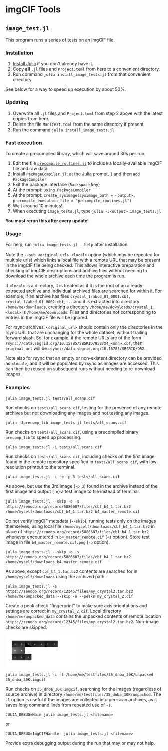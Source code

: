 # imgCIF Tools

## `image_test.jl`

This program runs a series of tests on an imgCIF file. 

### Installation

1. [Install Julia](https://julialang.org/downloads) if you don't already have it.
2. Copy **all** `.jl` files and `Project.toml` from here to a convenient directory.
3. Run command `julia install_image_tests.jl` from that convenient directory.

See below for a way to speed up execution by about 50%.

### Updating

1. Overwrite all `.jl` files and `Project.toml` from step 2 above with
the latest copies from here.  
2. Delete the file `Manifest.toml` from the
same directory if present
3. Run the command `julia install_image_tests.jl`

### Fast execution

To create a precompiled library, which will save around 30s per run:

1. Edit the file [`precompile_routines.jl`](precompile_routines.jl) to include a locally-available imgCIF file and raw data
1. Install `PackageCompiler.jl`: at the Julia prompt, `]` and then `add PackageCompiler`
2. Exit the package interface (`Backspace` key)
3. At the prompt: `using PackageCompiler`
4. At the prompt: `create_sysimage(sysimage_path = <output>, precompile_execution_file = "precompile_routines.jl")`
5. Wait around 10 minutes!
6. When executing `image_tests.jl`, type `julia -J<output> image_tests.jl`

**You must rerun this after every update!**

### Usage

For help, run `julia image_tests.jl --help` after installation.

Note the `--sub <original_url> <local>` option (which may be repeated for multiple
urls) which links a local file with a remote URL that may be present in the imgCIF file
being checked. This
allows interactive preparation and checking of imgCIF descriptions and archive files without 
needing to download the whole archive each time the program is run. 

If `<local>` is a directory, it is treated as if it is the root of an already extracted
archive and individual archived files are searched for within it. For example, if an
archive has files `crystal_1/abcd_01_0001.cbf, crystal_1/abcd_01_0002.cbf,...` and
it is extracted into directory `/home/me/downloads`, creating a directory 
`/home/me/downloads/crystal_1`, `<local>` is `/home/me/downloads`. Files and 
directories not corresponding to entries in the imgCIF file will be ignored.

For rsync archives, `<original_url>` should contain only the
directories in the rsync URL that are unchanging for the whole
dataset, without trailing forward slash. So, for example, if the
remote URLs are of the form
`rsync://data.sbgrid.org/10.15785/SBGRID/952/X4_<nnn>.cbf`, then
`original_url` will be `rsync://data.sbgrid.org/10.15785/SBGRID/952`.

Note also for rsync that an empty or non-existent directory can be provided as
`<local>`, and it will be populated by rsync as images are accessed. This can
then be reused on subsequent runs without needing to re-download images.

### Examples

```
julia image_tests.jl tests/all_scans.cif
```

Run checks on `tests/all_scans.cif`, testing for the presence of any remote
archives but not downloading any images and not testing any images.

```
julia -Jprecomp_lib image_tests.jl tests/all_scans.cif
```

Run checks on `tests/all_scans.cif`, using a precompiled binary `precomp_lib`
to speed up processing.

```
julia image_tests.jl -i tests/all_scans.cif
```

Run checks on `tests/all_scans.cif`, including checks on the first image
found in the remote repository specified in `tests/all_scans.cif`,
with low-resolution printout to the terminal.

```
julia image_tests.jl -i -o -p 3 tests/all_scans.cif
```

As above, but use the 3rd image (`-p 3`) found in the archive instead of
the first image and output (`-o`) a test image to file instead of terminal.

```
julia image_tests.jl --skip -o -s https://zenodo.org/record/5886687/files/cbf_b4_1.tar.bz2 
/home/myself/downloads/cbf_b4_1.tar.bz2 b4_master_remote.cif
```

Do not verify imgCIF metadata (`--skip`), running tests only on the images
themselves, using 
local file `/home/myself/downloads/cbf_b4_1.tar.bz2` in place of 
`https://zenodo.org/record/5886687/files/cbf_b4_1.tar.bz2` whenever 
encountered in `b4_master_remote.cif` (`-s` option). Store test image in file
`b4_master_remote.cif.png` (`-o` option).

```
julia image_tests.jl --skip -o -s https://zenodo.org/record/5886687/files/cbf_b4_1.tar.bz2 
/home/myself/downloads b4_master_remote.cif
```
As above, except `cbf_b4_1.tar.bz2` contents are searched for in `/home/myself/downloads`
using the archived path.

```
julia image_tests.jl -s https://zenodo.org/record/12345/files/my_crystal2.tar.bz2 
/home/me/unpacked_data --skip -o --peaks my_crystal_2.cif
```
Create a peak check "fingerprint" to make sure axis orientations and settings are correct in
`my_crystal_2.cif`. Local directory `/home/me/unpacked_data` contains the unpacked contents of remote
location `https://zenodo.org/record/12345/files/my_crystal2.tar.bz2`. Non-image checks
are skipped.

![An example peak fingerprint](peak_fingerprint.png)

```
julia image_tests.jl -i -l /home/me/testfiles/35_dnba_30K/unpacked 35_dnba_30K.imgcif
```
Run checks on `35_dnba_30K.imgcif`, searching for the images (regardless of source archive) in directory `/home/me/testfiles/35_dnba_30K/unpacked`.
The `-l` option is useful if the images are collected into per-scan archives, as it saves long command lines from repeated use of `-s`.

```
JULIA_DEBUG=Main julia image_tests.jl <filename>
```
or
```
JULIA_DEBUG=ImgCIFHandler julia image_tests.jl <filename>
```

Provide extra debugging output during the run that may or may not help.
